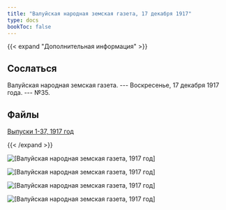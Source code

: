 ```yaml
---
title: "Валуйская народная земская газета, 17 декабря 1917"
type: docs
bookToc: false
---
```


{{< expand "Дополнительная информация" >}}
## Сослаться
Валуйская народная земская газета. --- Воскресенье, 17 декабря 1917 года. --- №35.

## Файлы
[Выпуски 1-37, 1917 год](https://www.dropbox.com/sh/f66udc3wv8z9994/AADjgSdoNAVKO_sDOpFltcOta?dl=0)

{{< /expand >}}

![[Валуйская народная земская газета, 1917 год]](/static/img/papers/1917_№35.jpg)

![[Валуйская народная земская газета, 1917 год]](/static/img/papers/1917_№35_p2.jpg)

![[Валуйская народная земская газета, 1917 год]](/static/img/papers/1917_№35_p3.jpg)

![[Валуйская народная земская газета, 1917 год]](/static/img/papers/1917_№35_p4.jpg)
